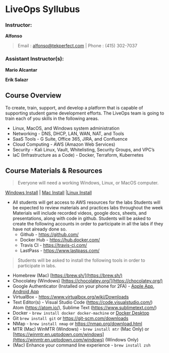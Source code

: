 # LiveOps Syllubus

### Instructor:

**Alfonso**

> Email : alfonso@tekperfect.com | Phone : (415) 302-7037

### Assistant Instructor(s):

**Mario Alcantar**

**Erik Salazr**

## Course Overview

To create, train, support, and develop a platform that is capable of supporting student game development efforts.
The LiveOps team is going to train each of you skills in the following areas.

- Linux, MacOS, and Windows system administration
- Networking - DNS, DHCP, LAN, WAN, NAT, and Tools
- SaaS Tools - G Suite, Office 365, JIRA, and Confluence
- Cloud Computing - AWS (Amazon Web Services)
- Security - Kali Linux, Vault, Whitelisting, Security Groups, and VPC’s
- IaC (Infrastructure as a Code) - Docker, Terraform, Kubernetes

## Course Materials & Resources

> Everyone will need a working Windows, Linux, or MacOS computer.

[Windows Install](courses/01-introduction/lessons/windows-install.md) | [Mac Install](courses/01-introduction/lessons/mac-install.md) |[Linux Install](courses/01-introduction/lessons/linux-install.md)

- All students will get access to AWS resources for the labs
  Students will be expected to review materials and practices labs throughout the week
  Materials will include recorded videos, google docs, sheets, and presentations, along with code in github.
  Students will be asked to create the following accounts in order to participate in all the labs if they have not already done so.
  - Github - https://github.com/
  - Docker Hub - https://hub.docker.com/
  - Travis CI - https://travis-ci.com/
  - LastPass - https://www.lastpass.com/

> Students will be asked to install the following tools in order to participate in labs.

- Homebrew (Mac) [https://brew.sh/](https://brew.sh/)
- Chocolatey (Windows) [https://chocolatey.org/](https://chocolatey.org/)
- Google Authenticator (Installed on your phone for 2FA) - [Apple App](https://apps.apple.com/us/app/google-authenticator/id388497605), [Android App](https://play.google.com/store/apps/details?id=com.google.android.apps.authenticator2&hl=en_US&gl=US)
- VirtualBox - https://www.virtualbox.org/wiki/Downloads
- Text Editor(s) - Visual Studio Code (https://code.visualstudio.com/) Atom (https://atom.io/), Sublime Text (https://www.sublimetext.com/)
- Docker - `brew install docker docker-machine` or [Docker Desktop](https://www.docker.com/products/docker-desktop)
- Git `brew install git` or https://git-scm.com/downloads
- NMap - `brew install nmap` or https://nmap.org/download.html
- MTR (Mac) WinMTR (Windows) - `brew install mtr` (Mac Only) or [https://winmtr.en.uptodown.com/windows](https://winmtr.en.uptodown.com/windows) (Windows Only)
- (Mac) Enhance your command line experience - `brew install zsh`
